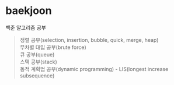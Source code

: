 # baekjoon
백준 알고리즘 공부

>정렬 공부(selection, insertion, bubble, quick, merge, heap)  
>무차별 대입 공부(brute force)  
>큐 공부(queue)  
>스택 공부(stack)  
>동적 계획법 공부(dynamic programming) - LIS(longest increase subsequence)
